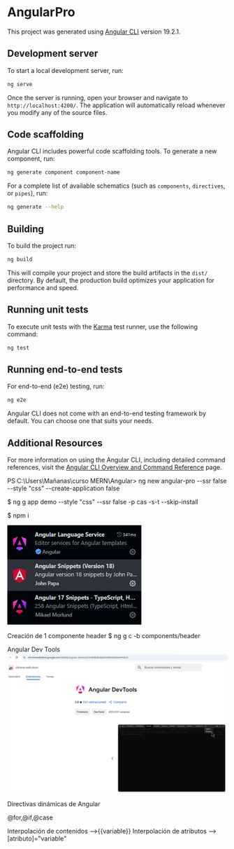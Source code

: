 # AngularPro

This project was generated using [Angular CLI](https://github.com/angular/angular-cli) version 19.2.1.

## Development server

To start a local development server, run:

```bash
ng serve
```

Once the server is running, open your browser and navigate to `http://localhost:4200/`. The application will automatically reload whenever you modify any of the source files.

## Code scaffolding

Angular CLI includes powerful code scaffolding tools. To generate a new component, run:

```bash
ng generate component component-name
```

For a complete list of available schematics (such as `components`, `directives`, or `pipes`), run:

```bash
ng generate --help
```

## Building

To build the project run:

```bash
ng build
```

This will compile your project and store the build artifacts in the `dist/` directory. By default, the production build optimizes your application for performance and speed.

## Running unit tests

To execute unit tests with the [Karma](https://karma-runner.github.io) test runner, use the following command:

```bash
ng test
```

## Running end-to-end tests

For end-to-end (e2e) testing, run:

```bash
ng e2e
```

Angular CLI does not come with an end-to-end testing framework by default. You can choose one that suits your needs.

## Additional Resources

For more information on using the Angular CLI, including detailed command references, visit the [Angular CLI Overview and Command Reference](https://angular.dev/tools/cli) page.

PS C:\Users\Mañanas\curso MERN\Angular> ng new angular-pro --ssr false --style "css" --create-application false

$ ng g app demo --style "css" --ssr false -p cas -s-t --skip-install

$ npm i

![alt text](image.png)

Creación de 1 componente header
$ ng g c -b components/header

Angular Dev Tools
![alt text](image-1.png)

Directivas dinámicas de Angular

@for,@if,@case

Interpolación de contenidos -->{{variable}}
Interpolación de atributos --> [atributo]="variable"
